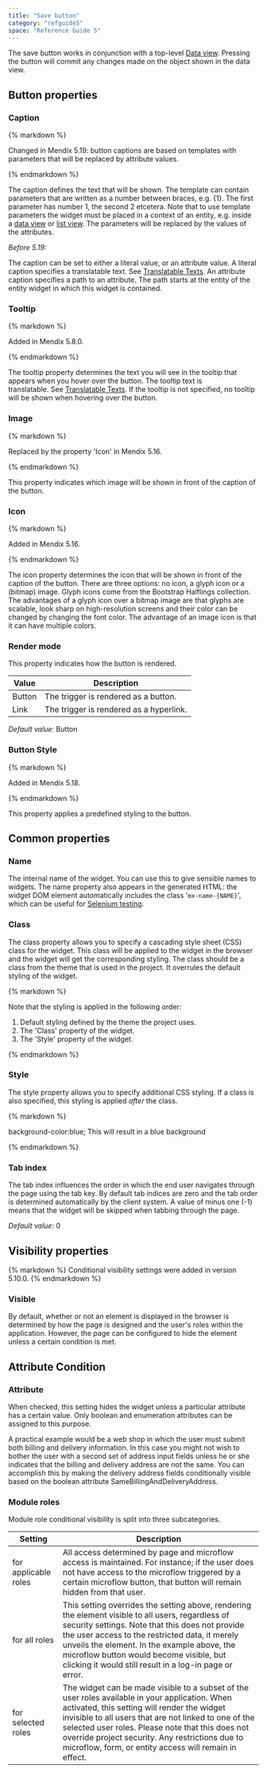 ```yaml
---
title: "Save button"
category: "refguide5"
space: "Reference Guide 5"
---
```



The save button works in conjunction with a top-level [Data view](Data+view). Pressing the button will commit any changes made on the object shown in the data view.

## Button properties

### Caption

<div class="alert alert-info">{% markdown %}

Changed in Mendix 5.19: button captions are based on templates with parameters that will be replaced by attribute values.

{% endmarkdown %}</div>

The caption defines the text that will be shown. The template can contain parameters that are written as a number between braces, e.g. {1}. The first parameter has number 1, the second 2 etcetera. Note that to use template parameters the widget must be placed in a context of an entity, e.g. inside a [data view](Data+view) or [list view](List+view). The parameters will be replaced by the values of the attributes.

_Before 5.19:_

The caption can be set to either a literal value, or an attribute value. A literal caption specifies a translatable text. See [Translatable Texts](Translatable+Texts). An attribute caption specifies a path to an attribute. The path starts at the entity of the entity widget in which this widget is contained.

### Tooltip

<div class="alert alert-info">{% markdown %}

Added in Mendix 5.8.0.

{% endmarkdown %}</div>

The tooltip property determines the text you will see in the tooltip that appears when you hover over the button. The tooltip text is translatable. See [Translatable Texts](Translatable+Texts). If the tooltip is not specified, no tooltip will be shown when hovering over the button.

### Image

<div class="alert alert-info">{% markdown %}

Replaced by the property 'Icon' in Mendix 5.16.

{% endmarkdown %}</div>

This property indicates which image will be shown in front of the caption of the button.

### Icon

<div class="alert alert-info">{% markdown %}

Added in Mendix 5.16.

{% endmarkdown %}</div>

The icon property determines the icon that will be shown in front of the caption of the button. There are three options: no icon, a glyph icon or a (bitmap) image. Glyph icons come from the Bootstrap Halflings collection. The advantages of a glyph icon over a bitmap image are that glyphs are scalable, look sharp on high-resolution screens and their color can be changed by changing the font color. The advantage of an image icon is that it can have multiple colors.

### Render mode

This property indicates how the button is rendered.

<table><thead><tr><th class="confluenceTh">Value</th><th class="confluenceTh">Description</th></tr></thead><tbody><tr><td class="confluenceTd">Button</td><td class="confluenceTd">The trigger is rendered as a button.</td></tr><tr><td class="confluenceTd">Link</td><td class="confluenceTd">The trigger is rendered as a hyperlink.</td></tr></tbody></table>

_Default value:_ Button

### Button Style

<div class="alert alert-info">{% markdown %}

Added in Mendix 5.18.

{% endmarkdown %}</div>

This property applies a predefined styling to the button.

## Common properties

### Name

The internal name of the widget. You can use this to give sensible names to widgets. The name property also appears in the generated HTML: the widget DOM element automatically includes the class '`mx-name-{NAME}`', which can be useful for [Selenium testing](/howto50/Selenium+Support).

### Class

The class property allows you to specify a cascading style sheet (CSS) class for the widget. This class will be applied to the widget in the browser and the widget will get the corresponding styling. The class should be a class from the theme that is used in the project. It overrules the default styling of the widget.

<div class="alert alert-warning">{% markdown %}

Note that the styling is applied in the following order:

1.  Default styling defined by the theme the project uses.
2.  The 'Class' property of the widget.
3.  The 'Style' property of the widget.

{% endmarkdown %}</div>

### Style

The style property allows you to specify additional CSS styling. If a class is also specified, this styling is applied _after_ the class.

<div class="alert alert-info">{% markdown %}

background-color:blue;
This will result in a blue background

{% endmarkdown %}</div>

### Tab index

The tab index influences the order in which the end user navigates through the page using the tab key. By default tab indices are zero and the tab order is determined automatically by the client system. A value of minus one (-1) means that the widget will be skipped when tabbing through the page.

_Default value:_ 0

## Visibility properties

<div class="alert alert-info">{% markdown %}
Conditional visibility settings were added in version 5.10.0.
{% endmarkdown %}</div>

### Visible

By default, whether or not an element is displayed in the browser is determined by how the page is designed and the user's roles within the application. However, the page can be configured to hide the element unless a certain condition is met. 

## Attribute Condition

### Attribute

When checked, this setting hides the widget unless a particular attribute has a certain value. Only boolean and enumeration attributes can be assigned to this purpose.

A practical example would be a web shop in which the user must submit both billing and delivery information. In this case you might not wish to bother the user with a second set of address input fields unless he or she indicates that the billing and delivery address are not the same. You can accomplish this by making the delivery address fields conditionally visible based on the boolean attribute SameBillingAndDeliveryAddress.

### Module roles 

Module role conditional visibility is split into three subcategories.

<table><thead><tr><th class="confluenceTh">Setting</th><th class="confluenceTh">Description</th></tr></thead><tbody><tr><td class="confluenceTd">for applicable roles</td><td class="confluenceTd">All access determined by page and microflow access is maintained. For instance; if the user does not have access to the microflow triggered by a certain microflow button, that button will remain hidden from that user.</td></tr><tr><td class="confluenceTd">for all roles</td><td class="confluenceTd">This setting overrides the setting above, rendering the element visible to all users, regardless of security settings. Note that this does not provide the user access to the restricted data, it merely unveils the element. In the example above, the microflow button would become visible, but clicking it would still result in a log-in page or error.&nbsp;</td></tr><tr><td class="confluenceTd">for selected roles</td><td class="confluenceTd">The widget can be made visible to a subset of the user roles available in your application. When activated, this setting will render the widget invisible to all users that are not linked to one of the selected user roles. Please note that this does not override project security. Any restrictions due to microflow, form, or entity access will remain in effect.</td></tr></tbody></table>